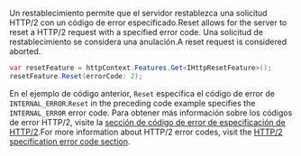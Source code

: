 <span data-ttu-id="e4277-101">Un restablecimiento permite que el servidor restablezca una solicitud HTTP/2 con un código de error especificado.</span><span class="sxs-lookup"><span data-stu-id="e4277-101">Reset allows for the server to reset a HTTP/2 request with a specified error code.</span></span> <span data-ttu-id="e4277-102">Una solicitud de restablecimiento se considera una anulación.</span><span class="sxs-lookup"><span data-stu-id="e4277-102">A reset request is considered aborted.</span></span>

```csharp
var resetFeature = httpContext.Features.Get<IHttpResetFeature>();
resetFeature.Reset(errorCode: 2);
```

<span data-ttu-id="e4277-103">En el ejemplo de código anterior, `Reset` especifica el código de error de `INTERNAL_ERROR`.</span><span class="sxs-lookup"><span data-stu-id="e4277-103">`Reset` in the preceding code example specifies the `INTERNAL_ERROR` error code.</span></span> <span data-ttu-id="e4277-104">Para obtener más información sobre los códigos de error HTTP/2, visite la [sección de código de error de especificación de HTTP/2](https://tools.ietf.org/html/rfc7540#page-50).</span><span class="sxs-lookup"><span data-stu-id="e4277-104">For more information about HTTP/2 error codes, visit the [HTTP/2 specification error code section](https://tools.ietf.org/html/rfc7540#page-50).</span></span>